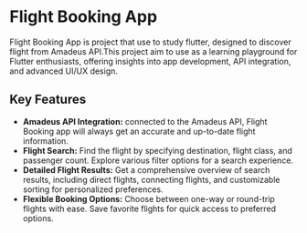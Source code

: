 # Flight Booking App

Flight Booking App is project that use to study flutter, designed to discover flight from Amadeus API.This project aim to use as a learning playground for Flutter enthusiasts, offering insights into app development, API integration, and advanced UI/UX design.

## Key Features

- **Amadeus API Integration:** connected to the Amadeus API, Flight Booking app will always get an accurate and up-to-date flight information.
- **Flight Search:** Find the flight by specifying destination, flight class, and passenger count. Explore various filter options for a search experience.
- **Detailed Flight Results:** Get a comprehensive overview of search results, including direct flights, connecting flights, and customizable sorting for personalized preferences.
- **Flexible Booking Options:** Choose between one-way or round-trip flights with ease. Save favorite flights for quick access to preferred options.
